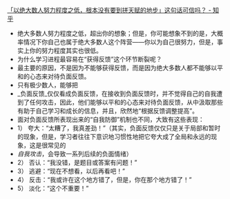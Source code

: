 [「以绝大数人努力程度之低，根本没有要到拼天赋的地步」这句话可信吗？ - 知乎](https://www.zhihu.com/question/368724273/answer/2578263304)

- 绝大多数人努力程度之低，超出你的想象；但是，你可能想象不到的是，大概率情况下你自己也属于绝大多数人这个阵营——你以为自己很努力，但是，事实上你的努力程度其实也很低。
- 为什么学习进程最容易在“获得反馈”这个环节断裂呢？
- 最主要的原因，不是因为不能够获得反馈，而是因为绝大多数人都不能够以平和的心态来对待负面反馈。
- 只有极少数人，能够把
- _负面反馈_仅仅看成负面反馈，在接收到负面反馈时，并不觉得自己的自我遭到了任何攻击，因此，他们能够以平和的心态来对待负面反馈，从中汲取那些有助于自己学习和成长的信息，并且，欣然地“根据反馈调整提高”。
- 面对负面反馈所表现出来的“自我防御”机制也不同，大致有这些表现：
- 1） 夸大：“太糟了，我真差劲！”（其实，负面反馈仅仅只是关于局部和暂时的现象，但是，学习者往往下意识地习惯性地把它夸大成了全局和永远的现象，这是很常见的
- _自我攻击_，会导致一系列后续的负面情绪）
- 2） 否认：“我没错，是题目或答案有问题！”
- 3） 逃避：“现在不想看，以后再看吧！”
- 4） 反击：“我或许在这个地方错了，但是，你在那个地方错了！”
- 5） 淡化：“这个不重要！”

